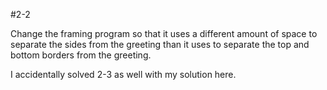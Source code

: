 #2-2

Change the framing program so that it uses a different amount of space to separate the sides from the greeting than it uses to separate the top and bottom borders from the greeting.

I accidentally solved 2-3 as well with my solution here.
